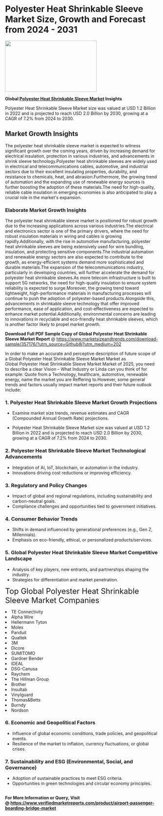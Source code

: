 <H1>Polyester Heat Shrinkable Sleeve Market Size, Growth and Forecast from 2024 - 2031</H1><img class="aligncenter size-medium wp-image-584254" src="https://thirdeyenews.in/wp-content/uploads/2024/09/Global-Market-Research-300x168.jpeg" alt="" width="300" height="168" /><p><strong>Global&nbsp;<a href="https://www.marketsizeandtrends.com/download-sample/357176/?utm_source=Github8j?utm_medium=202">Polyester Heat Shrinkable Sleeve Market</a> Insights</strong></p><p>Polyester Heat Shrinkable Sleeve Market size was valued at USD 1.2 Billion in 2022 and is projected to reach USD 2.0 Billion by 2030, growing at a CAGR of 7.2% from 2024 to 2030.</p><p><h2>Market Growth Insights</h2> The polyester heat shrinkable sleeve market is expected to witness significant growth over the coming years, driven by increasing demand for electrical insulation, protection in various industries, and advancements in shrink sleeve technology.Polyester heat shrinkable sleeves are widely used in electrical and telecommunications cables, automotive, and industrial sectors due to their excellent insulating properties, durability, and resistance to chemicals, heat, and abrasion.Furthermore, the growing trend of automation and the expanding use of renewable energy sources is further boosting the adoption of these materials.The need for high-quality, reliable cable insulation in emerging economies is also anticipated to play a crucial role in the market's expansion. <h3>Elaborate Market Growth Insights</h3> The polyester heat shrinkable sleeve market is positioned for robust growth due to the increasing applications across various industries.The electrical and electronics sector is one of the primary drivers, where the need for robust insulation materials in wiring and cables is growing rapidly.Additionally, with the rise in automotive manufacturing, polyester heat shrinkable sleeves are being extensively used for wire bundling, insulation, and protecting sensitive components.The industrial automation and renewable energy sectors are also expected to contribute to the growth, as energy-efficient systems demand more sophisticated and durable materials.The expansion of the telecommunications industry, particularly in developing countries, will further accelerate the demand for polyester heat shrinkable sleeves.As more telecom infrastructure is built to support 5G networks, the need for high-quality insulation to ensure system reliability is expected to surge.Moreover, the growing trend toward lightweight, high-performance materials in manufacturing processes will continue to push the adoption of polyester-based products.Alongside this, advancements in shrinkable sleeve technology that offer improved performance, ease of application, and cost-effectiveness are expected to enhance market potential.Additionally, environmental concerns are leading to innovations in recyclable and eco-friendly heat shrinkable sleeves, which is another factor likely to propel market growth.</p><p><span class=""><strong>Download Full PDF Sample Copy of Global Polyester Heat Shrinkable Sleeve Market Report</strong> @ <a href="https://www.marketsizeandtrends.com/download-sample/357176/?utm_source=Github8j?utm_medium=202" target="_blank">https://www.marketsizeandtrends.com/download-sample/357176/?utm_source=Github8j?utm_medium=202</a></span></p><p>In order to make an accurate and perceptive description of future scope of a Global&nbsp;Polyester Heat Shrinkable Sleeve Market Market as Global&nbsp;Polyester Heat Shrinkable Sleeve Market Market of 2025, you need to describe a clear Vision &ndash; What Industry or Linda can you think of for example: Quote from a Technology, healthcare, automotive, renewable energy, name the market you are Reffering to.However, some general trends and factors usually impact market reports and their future outlook include:</p><h3>1.&nbsp;<strong>Polyester Heat Shrinkable Sleeve Market Growth Projections</strong></h3><ul><li>Examine market size trends, revenue estimates and CAGR (Compounded Annual Growth Rate) projections.</li><li><p>Polyester Heat Shrinkable Sleeve Market size was valued at USD 1.2 Billion in 2022 and is projected to reach USD 2.0 Billion by 2030, growing at a CAGR of 7.2% from 2024 to 2030.</p></li></ul><h3>2.&nbsp;<strong>Polyester Heat Shrinkable Sleeve Market Technological Advancements</strong></h3><ul><li>Integration of AI, IoT, blockchain, or automation in the industry.</li><li>Innovations driving cost reductions or improving efficiency.</li></ul><h3>3.&nbsp;<strong>Regulatory and Policy Changes</strong></h3><ul><li>Impact of global and regional regulations, including sustainability and carbon-neutral goals.</li><li>Compliance challenges and opportunities tied to government initiatives.</li></ul><h3>4.&nbsp;<strong>Consumer Behavior Trends</strong></h3><ul><li>Shifts in demand influenced by generational preferences (e.g., Gen Z, Millennials).</li><li>Emphasis on eco-friendly, ethical, or personalized products/services.</li></ul><h3>5.&nbsp;<strong>Global Polyester Heat Shrinkable Sleeve Market Competitive Landscape</strong></h3><ul><li>Analysis of key players, new entrants, and partnerships shaping the industry.</li><li>Strategies for differentiation and market penetration.</li></ul><p data-pm-slice="1 1 []"><span style="color: inherit; font-family: inherit; font-size: 25px;">Top Global Polyester Heat Shrinkable Sleeve Market Companies</span></p><div class="" data-test-id=""><p><li>TE Connectivity</li><li> Alpha Wire</li><li> Hellermann Tyton</li><li> Molex</li><li> Panduit</li><li> Qualtek</li><li> 3M</li><li> Dicore</li><li> SUMITOMO</li><li> Gardner Bender</li><li> IDEAL</li><li> DSG-Canusa</li><li> Raychem</li><li> The Hillman Group</li><li> Brother</li><li> Insultab</li><li> Vinylguard</li><li> Thomas&Betts</li><li> Burndy</li><li> Nordson</li></p></div><h3>6.&nbsp;<strong>Economic and Geopolitical Factors</strong></h3><ul><li>Influence of global economic conditions, trade policies, and geopolitical events.</li><li>Resilience of the market to inflation, currency fluctuations, or global crises.</li></ul><h3>7.&nbsp;<strong>Sustainability and ESG (Environmental, Social, and Governance)</strong></h3><ul><li>Adoption of sustainable practices to meet ESG criteria.</li><li>Opportunities in green technologies and circular economy principles.</li></ul><h2><strong style="font-size: 14px;">For More Information or Query, Visit @&nbsp;</strong><a style="background-color: #ffffff; font-size: 14px;" href="https://www.marketsizeandtrends.com/report/polyester-heat-shrinkable-sleeve-market/" target="_blank">https://www.verifiedmarketreports.com/product/airport-passenger-boarding-bridge-market</a></h2>